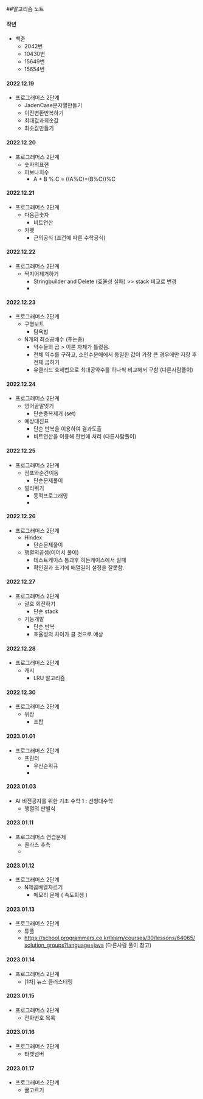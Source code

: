 ##알고리즘 노트

#### 작년
- 백준
  - 2042번
  - 10430번
  - 15649번
  - 15654번 

#### 2022.12.19
- 프로그래머스 2단계
  - JadenCase문자열만들기
  - 이진변환반복하기
  - 최대값과최솟값
  - 최솟값만들기

#### 2022.12.20
- 프로그래머스 2단계
  - 숫자의표현 
  - 피보나치수
    - A + B % C = ((A%C)+(B%C))%C

#### 2022.12.21
- 프로그래머스 2단계
  - 다음큰숫자
    - 비트연산
  - 카펫
    - 근의공식 (조건에 따른 수학공식)

#### 2022.12.22
- 프로그래머스 2단계
  - 짝지어제거하기
    - Stringbuilder and Delete (효율성 실패) >> stack 비교로 변경
    - 
#### 2022.12.23
- 프로그래머스 2단계
  - 구명보트
    - 탐욕법
  - N개의 최소공배수 (푸는중)
    - 약수들의 곱 > 이론 자체가 틀렸음.
    - 전체 약수를 구하고, 소인수분해에서 동일한 값이 가장 큰 경우에만 저장 후 전체 곱하기
    - 유클리드 호제법으로 최대공약수를 하나씩 비교해서 구함 (다른사람풀이)

#### 2022.12.24
- 프로그래머스 2단계
  - 영어끝말잇기
    - 단순중복제거 (set)
  - 예상대진표
    - 단순 반복을 이용하여 결과도출
    - 비트연산을 이용해 한번에 처리 (다른사람풀이)

#### 2022.12.25
- 프로그래머스 2단계
  - 점프와순간이동
    - 단순문제풀이
  - 멀리뛰기
    - 동적프로그래밍
    - 
#### 2022.12.26
- 프로그래머스 2단계
  - Hindex
    - 단순문제풀이
  - 행렬의곱셈(이어서 풀이)
    - 테스트케이스 통과후 히든케이스에서 실패
    - 확인결과 초기에 배열길이 설정을 잘못함.

#### 2022.12.27
- 프로그래머스 2단계
  - 괄호 회전하기
    - 단순 stack
  - 기능개발
    - 단순 반복
    - 효율성의 차이가 클 것으로 예상

#### 2022.12.28
- 프로그래머스 2단계
  - 캐시
    - LRU 알고리즘
     
#### 2022.12.30
- 프로그래머스 2단계
  - 위장
    - 조합 

#### 2023.01.01
- 프로그래머스 2단계
  - 프린터
    - 우선순위큐
    -
#### 2023.01.03
- AI 비전공자를 위한 기초 수학 1 : 선형대수학
  - 행렬의 판별식

#### 2023.01.11
- 프로그래머스 연습문제
  - 콜라츠 추측
  -
#### 2023.01.12
- 프로그래머스 2단계
  - N제곱배열자르기
    - 메모리 문제 ( 속도희생 )
    
#### 2023.01.13
- 프로그래머스 2단계
  - 튜플 
  - https://school.programmers.co.kr/learn/courses/30/lessons/64065/solution_groups?language=java (다른사람 풀이 참고)

#### 2023.01.14
- 프로그래머스 2단계
  - [1차] 뉴스 클러스터링
  
#### 2023.01.15
- 프로그래머스 2단계
  - 전화번호 목록

#### 2023.01.16
- 프로그래머스 2단계
  - 타겟넘버

#### 2023.01.17
- 프로그래머스 2단계
  - 귤고르기

